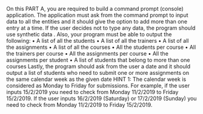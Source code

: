 On this PART A, you are required to build a command prompt (console) application.
The application must ask from the command prompt to input data to all the entities and it should give the option to add more than one entry at a time.
If the user decides not to type any data, the program should use synthetic data .
Also, your program must be able to output the following:
• A list of all the students
• A list of all the trainers
• A list of all the assignments 
• A list of all the courses
• All the students per course 
• All the trainers per course 
• All the assignments per course
• All the assignments per student 
• A list of students that belong to more than one courses 
Lastly, the program should ask from the user a date and it should output a list of students who need to submit one or more assignments on the same calendar week as the given date
HINT 1: The calendar week is considered as Monday to Friday for submissions. For example, if the user inputs 15/2/2019 you need to check from Monday 11/2/2019 to Friday 15/2/2019.
If the user inputs 16/2/2019 (Saturday) or 17/2/2019 (Sunday) you need to check from Monday 11/2/2019 to Friday 15/2/2019.
